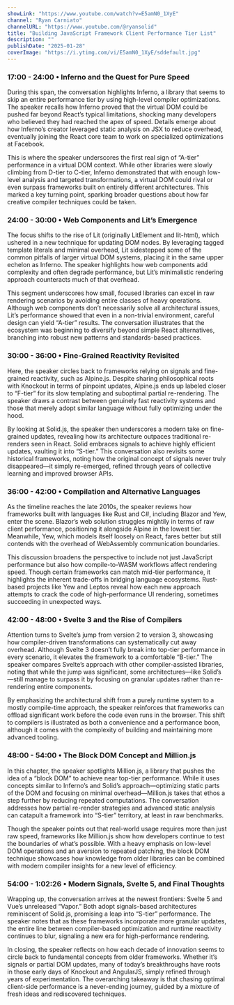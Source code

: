 ```yaml
---
showLink: "https://www.youtube.com/watch?v=E5amN0_1XyE"
channel: "Ryan Carniato"
channelURL: "https://www.youtube.com/@ryansolid"
title: "Building JavaScript Framework Client Performance Tier List"
description: ""
publishDate: "2025-01-28"
coverImage: "https://i.ytimg.com/vi/E5amN0_1XyE/sddefault.jpg"
---
```


### 17:00 - 24:00 • Inferno and the Quest for Pure Speed

During this span, the conversation highlights Inferno, a library that seems to skip an entire performance tier by using high-level compiler optimizations. The speaker recalls how Inferno proved that the virtual DOM could be pushed far beyond React’s typical limitations, shocking many developers who believed they had reached the apex of speed. Details emerge about how Inferno’s creator leveraged static analysis on JSX to reduce overhead, eventually joining the React core team to work on specialized optimizations at Facebook.

This is where the speaker underscores the first real sign of “A-tier” performance in a virtual DOM context. While other libraries were slowly climbing from D-tier to C-tier, Inferno demonstrated that with enough low-level analysis and targeted transformations, a virtual DOM could rival or even surpass frameworks built on entirely different architectures. This marked a key turning point, sparking broader questions about how far creative compiler techniques could be taken.

### 24:00 - 30:00 • Web Components and Lit’s Emergence

The focus shifts to the rise of Lit (originally LitElement and lit-html), which ushered in a new technique for updating DOM nodes. By leveraging tagged template literals and minimal overhead, Lit sidestepped some of the common pitfalls of larger virtual DOM systems, placing it in the same upper echelon as Inferno. The speaker highlights how web components add complexity and often degrade performance, but Lit’s minimalistic rendering approach counteracts much of that overhead.

This segment underscores how small, focused libraries can excel in raw rendering scenarios by avoiding entire classes of heavy operations. Although web components don’t necessarily solve all architectural issues, Lit’s performance showed that even in a non-trivial environment, careful design can yield “A-tier” results. The conversation illustrates that the ecosystem was beginning to diversify beyond simple React alternatives, branching into robust new patterns and standards-based practices.

### 30:00 - 36:00 • Fine-Grained Reactivity Revisited

Here, the speaker circles back to frameworks relying on signals and fine-grained reactivity, such as Alpine.js. Despite sharing philosophical roots with Knockout in terms of pinpoint updates, Alpine.js ends up labeled closer to “F-tier” for its slow templating and suboptimal partial re-rendering. The speaker draws a contrast between genuinely fast reactivity systems and those that merely adopt similar language without fully optimizing under the hood.

By looking at Solid.js, the speaker then underscores a modern take on fine-grained updates, revealing how its architecture outpaces traditional re-renders seen in React. Solid embraces signals to achieve highly efficient updates, vaulting it into “S-tier.” This conversation also revisits some historical frameworks, noting how the original concept of signals never truly disappeared—it simply re-emerged, refined through years of collective learning and improved browser APIs.

### 36:00 - 42:00 • Compilation and Alternative Languages

As the timeline reaches the late 2010s, the speaker reviews how frameworks built with languages like Rust and C#, including Blazor and Yew, enter the scene. Blazor’s web solution struggles mightily in terms of raw client performance, positioning it alongside Alpine in the lowest tier. Meanwhile, Yew, which models itself loosely on React, fares better but still contends with the overhead of WebAssembly communication boundaries.

This discussion broadens the perspective to include not just JavaScript performance but also how compile-to-WASM workflows affect rendering speed. Though certain frameworks can match mid-tier performance, it highlights the inherent trade-offs in bridging language ecosystems. Rust-based projects like Yew and Leptos reveal how each new approach attempts to crack the code of high-performance UI rendering, sometimes succeeding in unexpected ways.

### 42:00 - 48:00 • Svelte 3 and the Rise of Compilers

Attention turns to Svelte’s jump from version 2 to version 3, showcasing how compiler-driven transformations can systematically cut away overhead. Although Svelte 3 doesn’t fully break into top-tier performance in every scenario, it elevates the framework to a comfortable “B-tier.” The speaker compares Svelte’s approach with other compiler-assisted libraries, noting that while the jump was significant, some architectures—like Solid’s—still manage to surpass it by focusing on granular updates rather than re-rendering entire components.

By emphasizing the architectural shift from a purely runtime system to a mostly compile-time approach, the speaker reinforces that frameworks can offload significant work before the code even runs in the browser. This shift to compilers is illustrated as both a convenience and a performance boon, although it comes with the complexity of building and maintaining more advanced tooling.

### 48:00 - 54:00 • The Block DOM Concept and Million.js

In this chapter, the speaker spotlights Million.js, a library that pushes the idea of a “block DOM” to achieve near top-tier performance. While it uses concepts similar to Inferno’s and Solid’s approach—optimizing static parts of the DOM and focusing on minimal overhead—Million.js takes that ethos a step further by reducing repeated computations. The conversation addresses how partial re-render strategies and advanced static analysis can catapult a framework into “S-tier” territory, at least in raw benchmarks.

Though the speaker points out that real-world usage requires more than just raw speed, frameworks like Million.js show how developers continue to test the boundaries of what’s possible. With a heavy emphasis on low-level DOM operations and an aversion to repeated patching, the block DOM technique showcases how knowledge from older libraries can be combined with modern compiler insights for a new level of efficiency.

### 54:00 - 1:02:26 • Modern Signals, Svelte 5, and Final Thoughts

Wrapping up, the conversation arrives at the newest frontiers: Svelte 5 and Vue’s unreleased “Vapor.” Both adopt signals-based architectures reminiscent of Solid.js, promising a leap into “S-tier” performance. The speaker notes that as these frameworks incorporate more granular updates, the entire line between compiler-based optimization and runtime reactivity continues to blur, signaling a new era for high-performance rendering.

In closing, the speaker reflects on how each decade of innovation seems to circle back to fundamental concepts from older frameworks. Whether it’s signals or partial DOM updates, many of today’s breakthroughs have roots in those early days of Knockout and AngularJS, simply refined through years of experimentation. The overarching takeaway is that chasing optimal client-side performance is a never-ending journey, guided by a mixture of fresh ideas and rediscovered techniques.
